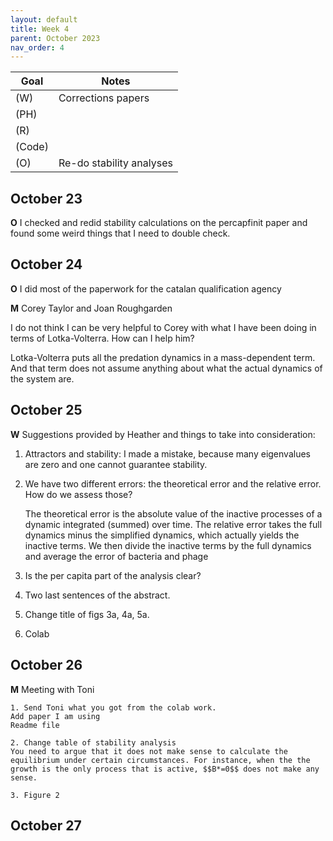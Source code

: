 ```yaml
---
layout: default
title: Week 4
parent: October 2023
nav_order: 4                                                                    
---
```



| Goal | Notes |
| ----------- | ----------- |
|(W)| Corrections papers |
|(PH)| |
|(R)| |
|(Code)| |
|(O)|Re-do stability analyses |

## October 23

**O**
I checked and redid stability calculations on the percapfinit paper and found some weird things that I need to double check.

## October 24

**O**
I did most of the paperwork for the catalan qualification agency

**M** Corey Taylor and Joan Roughgarden

I do not think I can be very helpful to Corey with what I have been doing in terms of Lotka-Volterra. How can I help him?

Lotka-Volterra puts all the predation dynamics in a mass-dependent term. And that term does not assume anything about what the actual dynamics of the system are.


## October 25

**W** Suggestions provided by Heather and things to take into consideration:

1. Attractors and stability: I made a mistake, because many eigenvalues are zero and one cannot guarantee stability.

2. We have two different errors: the theoretical error and the relative error. How do we assess those?

   The theoretical error is the absolute value of the inactive processes of a dynamic integrated (summed) over time.
   The relative error takes the full dynamics minus the simplified dynamics, which actually yields the inactive terms. We then divide the inactive terms by the full dynamics and average the error of bacteria and phage

3. Is the per capita part of the analysis clear?

4. Two last sentences of the abstract.

5. Change title of figs 3a, 4a, 5a.

6. Colab

## October 26

**M** Meeting with Toni

    1. Send Toni what you got from the colab work.
    Add paper I am using
    Readme file

    2. Change table of stability analysis
    You need to argue that it does not make sense to calculate the equilibrium under certain circumstances. For instance, when the the growth is the only process that is active, $$B*=0$$ does not make any sense.

    3. Figure 2




## October 27
